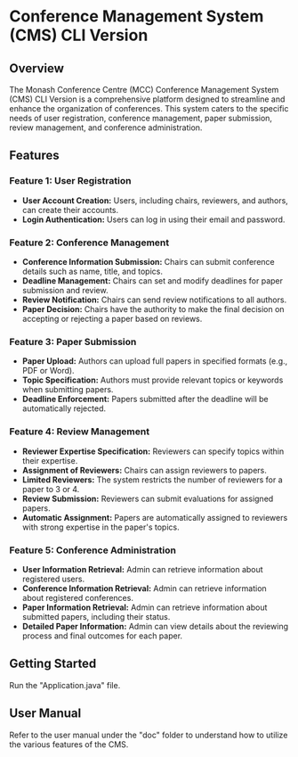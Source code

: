 # Conference Management System (CMS) CLI Version

## Overview

The Monash Conference Centre (MCC) Conference Management System (CMS) CLI Version is a comprehensive platform designed to streamline and enhance the organization of conferences. This system caters to the specific needs of user registration, conference management, paper submission, review management, and conference administration.

## Features

### Feature 1: User Registration

- **User Account Creation:** Users, including chairs, reviewers, and authors, can create their accounts.
- **Login Authentication:** Users can log in using their email and password.

### Feature 2: Conference Management

- **Conference Information Submission:** Chairs can submit conference details such as name, title, and topics.
- **Deadline Management:** Chairs can set and modify deadlines for paper submission and review.
- **Review Notification:** Chairs can send review notifications to all authors.
- **Paper Decision:** Chairs have the authority to make the final decision on accepting or rejecting a paper based on reviews.

### Feature 3: Paper Submission

- **Paper Upload:** Authors can upload full papers in specified formats (e.g., PDF or Word).
- **Topic Specification:** Authors must provide relevant topics or keywords when submitting papers.
- **Deadline Enforcement:** Papers submitted after the deadline will be automatically rejected.

### Feature 4: Review Management 

- **Reviewer Expertise Specification:** Reviewers can specify topics within their expertise.
- **Assignment of Reviewers:** Chairs can assign reviewers to papers.
- **Limited Reviewers:** The system restricts the number of reviewers for a paper to 3 or 4.
- **Review Submission:** Reviewers can submit evaluations for assigned papers.
- **Automatic Assignment:** Papers are automatically assigned to reviewers with strong expertise in the paper's topics.

### Feature 5: Conference Administration 

- **User Information Retrieval:** Admin can retrieve information about registered users.
- **Conference Information Retrieval:** Admin can retrieve information about registered conferences.
- **Paper Information Retrieval:** Admin can retrieve information about submitted papers, including their status.
- **Detailed Paper Information:** Admin can view details about the reviewing process and final outcomes for each paper.

## Getting Started
Run the "Application.java" file.


## User Manual
 Refer to the user manual under the "doc" folder to understand how to utilize the various features of the CMS.


